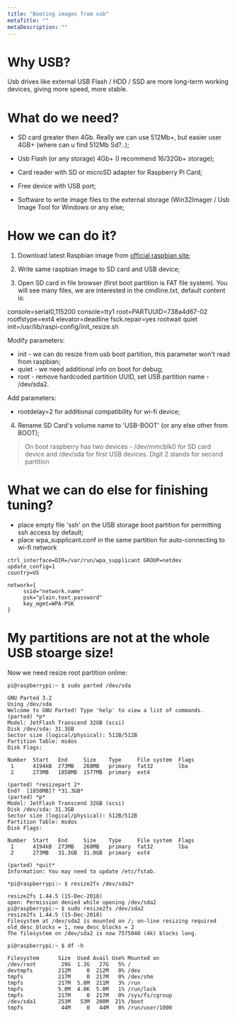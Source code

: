 ```yaml
---
title: "Booting images from usb"
metaTitle: ""
metaDescription: ""
---
```


# Why USB?

Usb drives like external USB Flash / HDD / SSD are more long-term working devices, giving more speed, more stable.

# What do we need?

- SD card greater then 4Gb. Really we can use 512Mb+, but easier user 4GB+ (where can u find 512Mb Sd?..);

- Usb Flash (or any storage) 4Gb+ (I recommend 16/32Gb+ storage);

- Card reader with SD or microSD adapter for Raspberry Pi Card;

- Free device with USB port;

- Software to write image files to the external storage (Win32Imager / Usb Image Tool for Windows or any else;

# How we can do it?

1) Download latest Raspbian image from [official raspbian site](https://www.google.com);

2) Write same raspbian image to SD card and USB device;

3) Open SD card in file browser (first boot partition is FAT file system).
You will see many files, we are interested in the cmdline.txt, default content is:

console=serial0,115200 console=tty1 root=PARTUUID=738a4d67-02 rootfstype=ext4 elevator=deadline fsck.repair=yes rootwait quiet init=/usr/lib/raspi-config/init_resize.sh

Modify parameters:

- init - we can do resize from usb boot partition, this parameter won't read from raspbian;
- quiet - we need additional info on boot for debug;
- root - remove hardcoded partition UUID, set USB partition name - /dev/sda2.

Add parameters:

- rootdelay=2 for additional compatibility for wi-fi device;

4) Rename SD Card's volume name to 'USB-BOOT' (or any else other from BOOT);

>  On boot raspberry has two devices - /dev/mmcblk0 for SD card device and /dev/sda for first USB devices. Digit 2
> stands for second partition

# What we can do else for finishing tuning?

- place empty file 'ssh' on the USB storage boot partition for permitting ssh access by default;
- place wpa_supplicant.conf in the same partition for auto-connecting to wi-fi network

```
ctrl_interface=DIR=/var/run/wpa_supplicant GROUP=netdev
update_config=1
country=US

network={
     ssid="network.name"
     psk="plain.text.password"
     key_mgmt=WPA-PSK
}
```

# My partitions are not at the whole USB stoarge size!

Now we need resize root partition online:

```
pi@raspberrypi:~ $ sudo parted /dev/sda

GNU Parted 3.2
Using /dev/sda
Welcome to GNU Parted! Type 'help' to view a list of commands.
(parted) *p*
Model: JetFlash Transcend 32GB (scsi)
Disk /dev/sda: 31.3GB
Sector size (logical/physical): 512B/512B
Partition Table: msdos
Disk Flags:

Number  Start   End     Size    Type     File system  Flags
 1      4194kB  273MB   268MB   primary  fat32        lba
 2      273MB   1850MB  1577MB  primary  ext4

(parted) *resizepart 2*
End?  [1850MB]? *31.3GB*
(parted) *p*
Model: JetFlash Transcend 32GB (scsi)
Disk /dev/sda: 31.3GB
Sector size (logical/physical): 512B/512B
Partition Table: msdos
Disk Flags:

Number  Start   End     Size    Type     File system  Flags
 1      4194kB  273MB   268MB   primary  fat32        lba
 2      273MB   31.3GB  31.0GB  primary  ext4

(parted) *quit*
Information: You may need to update /etc/fstab.

*pi@raspberrypi:~ $ resize2fs /dev/sda2*

resize2fs 1.44.5 (15-Dec-2018)
open: Permission denied while opening /dev/sda2
pi@raspberrypi:~ $ sudo resize2fs /dev/sda2
resize2fs 1.44.5 (15-Dec-2018)
Filesystem at /dev/sda2 is mounted on /; on-line resizing required
old_desc_blocks = 1, new_desc_blocks = 2
The filesystem on /dev/sda2 is now 7575040 (4k) blocks long.

pi@raspberrypi:~ $ df -h

Filesystem      Size  Used Avail Use% Mounted on
/dev/root        29G  1.3G   27G   5% /
devtmpfs        212M     0  212M   0% /dev
tmpfs           217M     0  217M   0% /dev/shm
tmpfs           217M  5.8M  211M   3% /run
tmpfs           5.0M  4.0K  5.0M   1% /run/lock
tmpfs           217M     0  217M   0% /sys/fs/cgroup
/dev/sda1       253M   53M  200M  21% /boot
tmpfs            44M     0   44M   0% /run/user/1000

```
